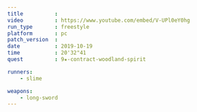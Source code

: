 ```yaml
---
title          :
video          : https://www.youtube.com/embed/V-UPl0eY0hg
run_type       : freestyle
platform       : pc
patch_version  : 
date           : 2019-10-19
time           : 20'32"41
quest          : 9★-contract-woodland-spirit

runners:
    - slime

weapons:
    - long-sword
---
```

